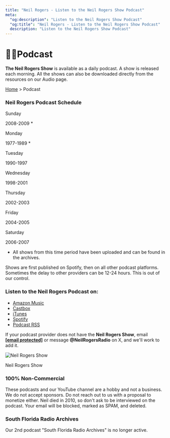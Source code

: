 ```yaml
---
title: "Neil Rogers - Listen to the Neil Rogers Show Podcast"
meta:
  "og:description": "Listen to the Neil Rogers Show Podcast"
  "og:title": "Neil Rogers - Listen to the Neil Rogers Show Podcast"
  description: "Listen to the Neil Rogers Show Podcast"
---
```


# 👂🏽Podcast

**The Neil Rogers Show** is available as a daily podcast. A show is released each morning. All the shows can also be downloaded directly from the resources on our Audio page.

[Home](https://neilrogers.org/) > Podcast

### Neil Rogers Podcast Schedule

Sunday

2008-2009 *

Monday

1977-1989 *

Tuesday

1990-1997

Wednesday

1998-2001

Thursday

2002-2003

Friday

2004-2005

Saturday

2006-2007

* All shows from this time period have been uploaded and can be found in the archives.

Shows are first published on Spotify, then on all other podcast platforms. Sometimes the delay to other providers can be 12-24 hours. This is out of our control.

### Listen to the Neil Rogers Podcast on:

- [Amazon Music](https://music.amazon.com/podcasts/299b0ce8-1edf-4a9e-bb16-6c1fa63bfc90/Neil-Rogers-Show?)
- [Castbox](https://castbox.fm/channel/Neil-Rogers-Show-id539213)
- [iTunes](https://itunes.apple.com/us/podcast/neil-rogers-show/id1231601174)
- [Spotify](https://open.spotify.com/show/2eQORHonddaXiNLPrVDbH3)
- [Podcast RSS](http://feeds.feedburner.com/NeilRogersShow)

If your podcast provider does not have the **Neil Rogers Show**, email **[\[email protected\]](https://neilrogers.org/cdn-cgi/l/email-protection)** or message **@NeilRogersRadio** on X, and we'll work to add it.

![Neil Rogers Show](https://neilrogers.org/.netlify/images?url=_astro%2Fneil-rogers-show.VGjZ2XnK.jpg&#38;fm=jpg&#38;w=566&#38;h=283)

Neil Rogers Show

### 100% Non-Commercial

These podcasts and our YouTube channel are a hobby and not a business. We do not accept sponsors. Do not reach out to us with a proposal to monetize either. Neil died in 2010, so don't ask to be interviewed on the podcast. Your email will be blocked, marked as SPAM, and deleted.

### South Florida Radio Archives

Our 2nd podcast "South Florida Radio Archives" is no longer active.